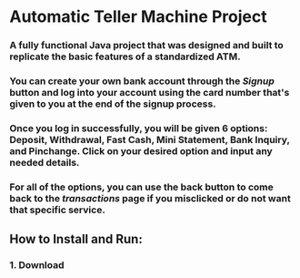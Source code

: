 ﻿# Automatic Teller Machine Project

### A fully functional Java project that was designed and built to replicate the basic features of a standardized ATM.
### You can create your own bank account through the _Signup_ button and log into your account using the card number that's given to you at the end of the signup process.
### Once you log in successfully, you will be given 6 options: Deposit, Withdrawal, Fast Cash, Mini Statement, Bank Inquiry, and Pinchange. Click on your desired option and input any needed details. 
### For all of the options, you can use the back button to come back to the _transactions_ page if you misclicked or do not want that specific service.

## How to Install and Run: 
### 1. Download
